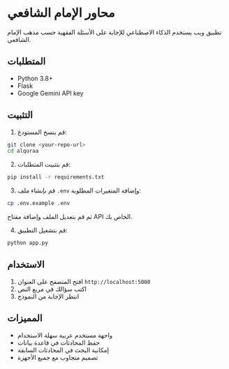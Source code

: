 # محاور الإمام الشافعي

تطبيق ويب يستخدم الذكاء الاصطناعي للإجابة على الأسئلة الفقهية حسب مذهب الإمام الشافعي.

## المتطلبات

- Python 3.8+
- Flask
- Google Gemini API key

## التثبيت

1. قم بنسخ المستودع:
```bash
git clone <your-repo-url>
cd alquraa
```

2. قم بتثبيت المتطلبات:
```bash
pip install -r requirements.txt
```

3. قم بإنشاء ملف `.env` وإضافة المتغيرات المطلوبة:
```bash
cp .env.example .env
```
ثم قم بتعديل الملف وإضافة مفتاح API الخاص بك.

4. قم بتشغيل التطبيق:
```bash
python app.py
```

## الاستخدام

1. افتح المتصفح على العنوان `http://localhost:5000`
2. اكتب سؤالك في مربع النص
3. انتظر الإجابة من النموذج

## المميزات

- واجهة مستخدم عربية سهلة الاستخدام
- حفظ المحادثات في قاعدة بيانات
- إمكانية البحث في المحادثات السابقة
- تصميم متجاوب مع جميع الأجهزة 